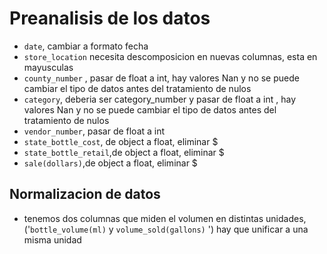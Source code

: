# Preanalisis de los datos

- `date`, cambiar a formato fecha
- `store_location` necesita descomposicion en nuevas columnas, esta en mayusculas
- `county_number` , pasar de float a int, hay valores Nan y no se puede cambiar el tipo de datos antes del tratamiento de nulos
- `category`, deberia ser category_number y pasar de float a int , hay valores Nan y no se puede cambiar el tipo de datos antes del tratamiento de nulos
- `vendor_number`, pasar de float a int
- `state_bottle_cost`, de object a float, eliminar $
- `state_bottle_retail`,de object a float, eliminar $
- `sale(dollars)`,de object a float, eliminar $

## Normalizacion de datos
- tenemos dos columnas que miden el volumen en distintas unidades,('`bottle_volume(ml)` y `volume_sold(gallons)` ') hay que unificar a una misma unidad
